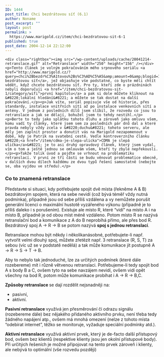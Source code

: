 ```yaml
---
ID: 1444
post_title: Chci bezdrátovou síť (6.1)
author: Noname
post_excerpt: ""
layout: post
permalink: >
  https://www.marigold.cz/item/chci-bezdratovou-sit-6-1
published: true
post_date: 2004-12-14 22:12:00
---
```

	<div class="rightbox"><img src="/wp-content/uploads/cache/20041214-retranslace.gif" alt="Retranslace" width="250" height="156" /></div><p>Tento článek je volným pokračováním mého srpnového seriálu <a href="http://www.marigold.cz/?query=chci%2Bbezdr%C3%A1tovou%2Bs%C3%AD%C5%A5&amp;amount=0&amp;blogid=1">Chci bezdrátovou síť</a>, jež objasňuje vše podstatné, co byste měli chtít vědět, když chcete bezdrátovou síť. Pro ty, kteří zde o prázdninách nebyli doporučuji <a href="/item/chci-bezdratovou-sit-1/category/wifi">první kapitolu</a> a pak si dole můžete kliknout na &#8220;lokální hledání&#8221; a můžete se tak dostat na další pokračování.</p><p>Jak víte, seriál popisuje vše od historie, přes standardy, instalace vnitřních sítí až po instalace venkovních sítí a antény. V jednom z posledních dílů jsem slíbil, že rozvedu co jsou to retranslace a jak se dělají, bohužel jsem to tehdy nestihl.</p><p>Berte to tedy jako splátku tohoto dluhu a zároveň jako omluvu všem, komu vadí ty články, které jsem sem za posledních pár dnů dal a které pravda nebyly vždy zcela v &#8220;duchu&#8221; tohoto serveru, ale měly jen zaplnit prostor a donutit vás na Marigold nezapomenout v době, kdy je Patrik na svatební cestě. Vedle kontroverzního článku &#8220;<a href="/item/cdma-je-slepa-ulicka">CDMA je slepá ulička</a>&#8221; je to asi druhý opravdový článek, který jsem vydal, vím o tom a ještě jednou se omlouvám všem, kteří ty zbylé nepřekousli.</p><p>Takže tolik úvod a pojďte se vrhnout na problematiku retranslací. V první ze tří části se budu věnovat problematice obecně, v dalších dvou dílech každému ze dvou typů řešení samostatně (nebojte se, oba vyjdou ve středu).</p>
<!--more-->	<h3>Co to znamená retranslace</h3>
<p>Představte si situaci, kdy potřebujete spojit dvě místa (řekněme A &amp; B) bezdrátovým spojem, která na sebe nevidí (což bývá téměř vždy nutná podmínka), případně jsou od sebe příliš vzdálena a vy nemůžete porušit generální licenci o maximální hustotě vyzářeného výkonu (případně je to příliš daleko i s porušením). Existuje ale místo R, které &#8220;vidí&#8221; na místo A i na místo B, případně je od obou míst méně vzdáleno. Potom místo R se nazývá retranslační bod a komunikace z A do B neprobíhá přímo, ale přes bod R. Bezdrátový spoj A → R → B se potom nazývá <strong>spoj s jednou retranslací</strong>.</p><p>Retranslace mohou být někdy i několikanásobné, potřebujete-li např. vytvořit velmi dlouhý spoj, můžete zřetězit např. 3 retranslace (R, S, T) za sebou (víc už se v podstatě nedělá) a tak může komunikace jít postupně A → R → S → T → B.</p><p>Aby to nebylo tak jednoduché, lze za určitých podmínek (které dále rozebereme) mít i různě větvenou retranslaci. Potřebujeme-li tedy spojit bod A s body B a C, ovšem tyto na sebe navzájem nevidí, ovšem vidí opět všechny na bod R, potom může komunikace probíhat i A → R → B,C.</p><p><strong>Způsoby retranslace </strong>se dají rozdělit nejsnadněji na:</p>
<ul>
<li>pasivní, </li>
	<li>aktivní. </li>
</ul>
<p><strong>Pasivní retranslace </strong>využívá jen přesměrování či odrazu signálu (rozebereme dále) bez nějakého přidaného aktivního prvku, není třeba tedy žádného napájení atp., ovšem má mnohá omezení (nelze z tohoto místa &#8220;odebírat internet&#8221;, těžko se monitoruje, vyžaduje speciální podmínky atd.).</p><p><strong>Aktivní retranslace</strong> využívá aktivní prvek, který je de-facto další přístupový bod, ovšem bez klientů (respektive klienty jsou jen okolní přístupové body). Při určitých řešeních je možné připojovat na tento prvek zároveň i klienty, ale nebývá to optimální (vše rozvedu později)</p>